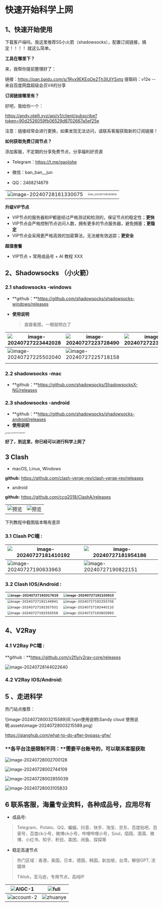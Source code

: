# 快速开始科学上网

## 1、快速开始使用

下载客户端吗，我这里推荐SS小火箭（shadowsocks），配置订阅链接，搞定！！！！  就这么简单。

**工具在哪里下？**

来，我帮你提前整理好了：

链接：https://pan.baidu.com/s/1Ryx9EKEqOe2Th3lUIYSxtg 
提取码：v12e 
--来自百度网盘超级会员V4的分享



**订阅链接哪里有？**

好吧，我给你一个：

https://andy.otelli.xyz/api/v1/client/subscribe?token=90d2526059fb06529d8702667a5ef25e

注意：链接经常会进行更换，如果发现无法访问，请联系客服获取新的订阅链接！



**如何获取免费订阅节点？**

添加客服，不定期的分享免费节点，分享福利好资源

+ Telegram：https://t.me/gaojishe

+ 微信：ban_ban__jun
+ QQ：2468214679

|                                                              |                                                              |
| ------------------------------------------------------------ | ------------------------------------------------------------ |
| ![image-20240728161330075](Sandy-cloud.assets/image-20240728161330075.png) | <img src="Sandy-cloud.assets/wx_20240728160918.jpg" alt="wx_20240728160918" style="zoom: 50%;" /> |





**升级VIP节点**

+ VIP节点的服务器和IP都是经过严格测试和检测的，保证节点的稳定性；**更快**
+ VIP节点会严格控制节点访问人数，拥有更多的节点服务器，避免拥塞；**更稳定**
+ VIP节点会采用更严格高效的加密算法，无法被有效追踪；**更安全**



**超值套餐**

+ VIP节点 + 常用成品号 + AI 教程  XXX



## 2、Shadowsocks （小火箭）

### 2.1 shadowsocks -windows

+ **github：**https://github.com/shadowsocks/shadowsocks-windows/releases

+ **使用说明**

  > 直接看图，一眼就明白了

| ![image-20240727223442028](Sandy-cloud.assets/image-20240727223442028.png) | ![image-20240727223728490](Sandy-cloud.assets/image-20240727223728490.png) | ![image-20240727223951833](Sandy-cloud.assets/image-20240727223951833.png) |
| ------------------------------------------------------------ | ------------------------------------------------------------ | ------------------------------------------------------------ |
| ![image-20240727225502040](Sandy-cloud.assets/image-20240727225502040.png) | ![image-20240727225718158](Sandy-cloud.assets/image-20240727225718158.png) |                                                              |
|                                                              |                                                              |                                                              |



### 2.2 shadowsocks -mac

+ **github：**https://github.com/shadowsocks/ShadowsocksX-NG/releases



### 2.3 shadowsocks -android

+ **github：**https://github.com/shadowsocks/shadowsocks-android/releases
+ **使用说明**

<img src="Sandy-cloud.assets\image-20240727231842147.png" alt="image-20240727231842147" style="zoom: 33%;" />



**好了，到这里，你已经可以进行科学上网了**



## 3 Clash 

+ macOS, Linux, Windows

**github:**  https://github.com/clash-verge-rev/clash-verge-rev/releases

+ android

**github:**  https://github.com/ccg2018/ClashA/releases

|                                                              |                                                              |
| ------------------------------------------------------------ | ------------------------------------------------------------ |
| ![预览](https://github.com/clash-verge-rev/clash-verge-rev/raw/main/docs/preview_dark.png) | ![预览](https://github.com/clash-verge-rev/clash-verge-rev/raw/main/docs/preview_light.png) |



下列教程中截图版本略有差异

### 3.1 Clash PC端 :  

| <img src="Sandy-cloud.assets\image-20240727181410192.png" alt="image-20240727181410192"  /> | <img src="Sandy-cloud.assets\image-20240727181954186.png" alt="image-20240727181954186"  /> |
| ------------------------------------------------------------ | ------------------------------------------------------------ |
| <img src="Sandy-cloud.assets\image-20240727190633963.png" alt="image-20240727190633963"/> | <img src="Sandy-cloud.assets\image-20240727190822151.png" alt="image-20240727190822151"/> |



### 3.2 Clash IOS/Android : 

| <img src="Sandy-cloud.assets\image-20240727192017619.png" alt="image-20240727192017619" style="zoom:67%;" /> | <img src="Sandy-cloud.assets\image-20240727192103915.png" alt="image-20240727192103915" style="zoom:67%;" /> |
| ------------------------------------------------------------ | ------------------------------------------------------------ |
| <img src="Sandy-cloud.assets\image-20240727192144941.png" alt="image-20240727192144941" style="zoom:67%;" /> | <img src="Sandy-cloud.assets\image-20240727192255706.png" alt="image-20240727192255706" style="zoom:67%;" /> |
| <img src="Sandy-cloud.assets/image-20240727192357501.png" alt="image-20240727192357501" style="zoom:67%;" /> | <img src="Sandy-cloud.assets\image-20240727192440110.png" alt="image-20240727192440110" style="zoom:67%;" /> |
| <img src="Sandy-cloud.assets\image-20240727192550558.png" alt="image-20240727192550558" style="zoom:67%;" /> | <img src="Sandy-cloud.assets\image-20240727193805993.png" alt="image-20240727193805993" style="zoom:67%;" /> |





## 4、V2Ray 

### 4.1 V2Ray PC端 :

**github：**https://github.com/v2fly/v2ray-core/releases 

![image-20240728144022640](Sandy-cloud.assets/image-20240728144022640.png)

### 4.2 V2Ray IOS/Android:



## 5 、走进科学

热门站点推荐：

![image-20240728003215589](E:\vpn使用说明\Sandy cloud 使用说明.assets\image-20240728003215589.png)

https://qianghub.com/what-to-do-after-bypass-gfw/



### **各平台注册限制不同：**需要平台账号的，可以联系客服获取



![image-20240728002700128](Sandy-cloud.assets/image-20240728002700128.png)

![image-20240728002744109](Sandy-cloud.assets/image-20240728002744109.png)

![image-20240728002855039](Sandy-cloud.assets/image-20240728002855039.png)

![image-20240728003105833](Sandy-cloud.assets/image-20240728003105833.png)



## 6 联系客服，海量专业资料，各种成品号，应用尽有

+ 成品号:

> Telegram、Potato、QQ、蝙蝠、抖音、快手、淘宝、京东、百度贴吧、百家号，百度ck小号，微博ck小号，哔哩哔哩小号，Soul，陌陌、滴滴、微博、小红书、知乎、积目、美团、闲鱼、探探等

+ 稳定高速节点

> 热门区域：香港，美国，日本，德国，韩国，新加坡，台湾，解锁GPT, 流媒体
>
> Tiktok，亚马逊，专用节点，高纯IP

| ![AIGC-1](AIGC-1.png)       | ![fuli](fuli.png)       |
| --------------------------- | ----------------------- |
| ![account-2](account-2.png) | ![zhuanye](zhuanye.jpg) |

